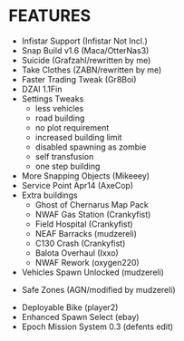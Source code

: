 FEATURES
========
+ Infistar Support (Infistar Not Incl.)
+ Snap Build v1.6 (Maca/OtterNas3)
+ Suicide (Grafzahl/rewritten by me)
+ Take Clothes (ZABN/rewritten by me)
+ Faster Trading Tweak (Gr8Boi)
+ DZAI 1.1Fin
+ Settings Tweaks
    * less vehicles
    * road building
    * no plot requirement
    * increased building limit
    * disabled spawning as zombie
    * self transfusion
    * one step building
+ More Snapping Objects (Mikeeey)
+ Service Point Apr14 (AxeCop)
+ Extra buildings
    * Ghost of Chernarus Map Pack
    * NWAF Gas Station (Crankyfist)
    * Field Hospital (Crankyfist)
    * NEAF Barracks (mudzereli)
    * C130 Crash (Crankyfist)
    * Balota Overhaul (Ixxo)
    * NWAF Rework (oxygen220)
+ Vehicles Spawn Unlocked (mudzereli)
- Safe Zones (AGN/modified by mudzereli)
+ Deployable Bike (player2)
+ Enhanced Spawn Select (ebay)
+ Epoch Mission System 0.3 (defents edit)